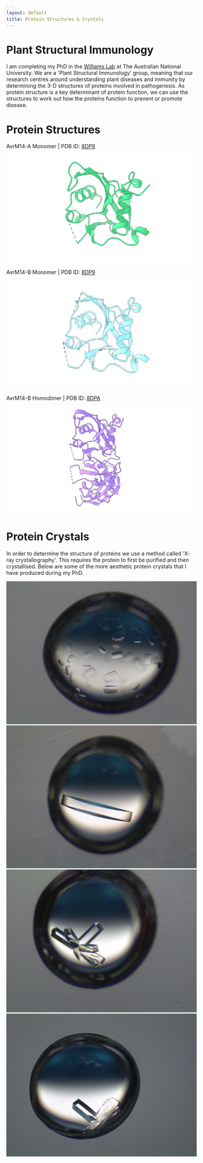 ```yaml
---
layout: default
title: Protein Structures & Crystals
---
```



# Plant Structural Immunology

I am completing my PhD in the [Williams Lab](https://biology.anu.edu.au/research/groups/williams-group-plant-structural-immunology) at The Australian National University. We are a 'Plant Structural Immunology' group, meaning that our research centres around understanding plant diseases and immunity by determining the 3-D structures of proteins involved in pathogenesis. As protein structure is a key determinant of protein function, we can use the structures to work out how the proteins function to prevent or promote disease.

# Protein Structures 
AvrM14-A Monomer | PDB ID: [8DP8](https://www.rcsb.org/structure/unreleased/8DP8)

![AvrM14-A Monomeric Structure](/assets/images/avrm14_a_monomer.png)

AvrM14-B Monomer | PDB ID: [8DP9](https://www.rcsb.org/structure/unreleased/8DP9)

![AvrM14-B Monomeric Structure](/assets/images/avrm14_b_monomer.png)

AvrM14-B Homodimer | PDB ID: [8DPA](https://www.rcsb.org/structure/unreleased/8DPA)

![AvrM14-B Homodimeric Structure](/assets/images/avrm14_b_dimer.png)

# Protein Crystals 

In order to determine the structure of proteins we use a method called 'X-ray crystallography'. This requires the protein to first be purified and then crystallised. Below are some of the more aesthetic protein crystals that I have produced during my PhD.  

![Protein crystal drop 1](/assets/images/crystal1.JPG)
![Protein crystal drop 2](/assets/images/crystal2.JPG)
![Protein crystal drop 3](/assets/images/crystal3.JPG)
![Protein crystal drop 4](/assets/images/crystal4.JPG)